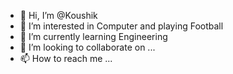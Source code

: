 - 👋 Hi, I’m @Koushik
- 👀 I’m interested in Computer and playing Football
- 🌱 I’m currently learning Engineering
- 💞️ I’m looking to collaborate on ...
- 📫 How to reach me ...

<!---
Phizall1813/Phizall1813 is a ✨ special ✨ repository because its `README.md` (this file) appears on your GitHub profile.
You can click the Preview link to take a look at your changes.
--->
